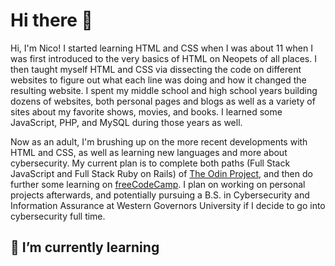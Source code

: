 # Hi there 👋

Hi, I'm Nico! I started learning HTML and CSS when I was about 11 when I was first introduced to the very basics of HTML on Neopets of all places. I then taught myself HTML and CSS via dissecting the code on different websites to figure out what each line was doing and how it changed the resulting website. I spent my middle school and high school years building dozens of websites, both personal pages and blogs as well as a variety of sites about my favorite shows, movies, and books. I learned some JavaScript, PHP, and MySQL during those years as well.

Now as an adult, I'm brushing up on the more recent developments with HTML and CSS, as well as learning new languages and more about cybersecurity. My current plan is to complete both paths (Full Stack JavaScript and Full Stack Ruby on Rails) of [The Odin Project](https://theodinproject.com/), and then do further some learning on [freeCodeCamp](https://freecodecamp.org/). I plan on working on personal projects afterwards, and potentially pursuing a B.S. in Cybersecurity and Information Assurance at Western Governors University if I decide to go into cybersecurity full time.

## 🌱 I’m currently learning



<!--
**nicothorn/nicothorn** is a ✨ _special_ ✨ repository because its `README.md` (this file) appears on your GitHub profile.

Here are some ideas to get you started:

## 🔭 I’m currently working on
- 👯 I’m looking to collaborate on ...
- 🤔 I’m looking for help with ...
- 💬 Ask me about ...
- 📫 How to reach me: ...
- 😄 Pronouns: ...
- ⚡ Fun fact: ...
-->
